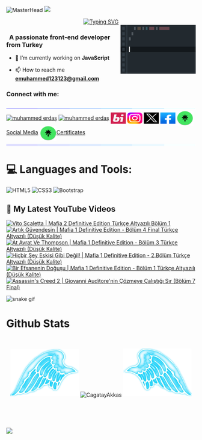 ![MasterHead](https://github.com/muhammed123588/Muhammed123588/blob/main/Paragraf%20metniniz%20(1).gif?raw=true)
![](https://komarev.com/ghpvc/?username=muhammed123588&color=blue)
<div align="center">
 <a href="https://github.com/muhammed123588">
  <img src="https://readme-typing-svg.demolab.com?font=Fira+Code&size=28&duration=3000&pause=500&center=true&vCenter=true&width=435&lines=%e2%9c%a8+Muhammed+Erdaş+%e2%9c%a8;%f0%9f%93%9a+Frontend+Developer+%f0%9f%92%bb;Welcome+To+My+Profile+%f0%9f%91%80" alt="Typing SVG" />
 </a>
</div>

<img src="https://github.com/muhammed123588/Muhammed123588/blob/main/img/featurette-bigger.gif?raw=true" alt="Coding" width=200 height=130 align="right">


<h3 align="left">&nbsp; A passionate front-end developer from Turkey</h3>

- 🔭 I’m currently working on **JavaScript**

- 📫 How to reach me **emuhammed123123@gmail.com**


<h3 align="left">Connect with me:</h3>
<p align="left">
  <a href="https://github.com/404"><img src="https://github.com/muhammed123588/Muhammed123588/blob/main/img/aaa115834477-dbab4500-a447-11eb-908a-139a6edaec5c.gif?raw=true"></a>
<a href="https://www.linkedin.com/in/muhammed-erda%C5%9F-9b329a297/" target="_blank"><img align="center"src="https://raw.githubusercontent.com/rahuldkjain/github-profile-readme-generator/master/src/images/icons/Social/linked-in-alt.svg" alt="muhammed erdaş" height="30" width="40" /></a>
<a href="https://youtube.com/@gameacumen/?sub_confirmation=1" target="_blank"><img align="center" src="https://raw.githubusercontent.com/rahuldkjain/github-profile-readme-generator/master/src/images/icons/Social/youtube.svg" alt="muhammed erdaş" height="30" width="40" /></a>
<a href="https://bionluk.com/bimami1234" target="_blank"><img align="center" src="https://raw.githubusercontent.com/muhammed123588/Muhammed123588/16682b4b7736e1525508d649b9df5aa43d3c2774/img/indir%20(1).svg" alt="muhammed erdaş" height="30" width="40" /></a>
 <a href="https://www.instagram.com/muhammederdass/" target="_blank"><img align="center" src="https://raw.githubusercontent.com/muhammed123588/Muhammed123588/26e7441666f6aced512752239a545b22ea117fba/img/agram-logo-2022-svg-removebg-preview.svg" alt="muhammed erdaş" height="30" width="40" /></a>
<a href="https://twitter.com/MuhammedErdass" target="_blank"><img align="center" src="https://raw.githubusercontent.com/muhammed123588/Muhammed123588/3652a6a1acfe0645bb3fdb73bfaa27264d7b6dc3/img/ads196177z-tasar196177m.svg" alt="muhammed erdaş" height="30" width="40" /></a>
<a href="https://www.facebook.com/gameacumenn?locale=tr_TR" target="_blank"><img align="center" src="https://raw.githubusercontent.com/muhammed123588/Muhammed123588/45b4c61dc1367b5c6307b830b8a95f2702bcd791/img/b029bd80-381a-4869-854f-bac6f359c5c9.svg" alt="muhammed erdaş" height="30" width="40" /></a>
 <a href="https://linktr.ee/muhammederdas" target="_blank"><img align="center" src="https://github.com/muhammed123588/Muhammed123588/blob/main/img/0d4e9331c3b8346858e1e5c4f77e9dfd92dccf8c38db0b280dba00076e5d5dc0_200.jpg?raw=true" height="40" width="45" />Social Media</a>
  <a href="https://linktr.ee/muhammederdasmycertificates" target="_blank"><img align="center" src="https://github.com/muhammed123588/Muhammed123588/blob/main/img/0d4e9331c3b8346858e1e5c4f77e9dfd92dccf8c38db0b280dba00076e5d5dc0_200.jpg?raw=true" height="40" width="45" />Certificates</a>
<a href="https://github.com/404"><img src="https://github.com/muhammed123588/Muhammed123588/blob/main/img/aaa115834477-dbab4500-a447-11eb-908a-139a6edaec5c.gif?raw=true"></a>
</p>
     

<!--
<details>
  <summary>:zap: GitHub Stats</summary> 
-->
# 💻 Languages and Tools:
![HTML5](https://img.shields.io/badge/html5-%23E34F26.svg?style=for-the-badge&logo=html5&logoColor=white)
![CSS3](https://img.shields.io/badge/css3-%231572B6.svg?style=for-the-badge&logo=css3&logoColor=white)
![Bootstrap](https://img.shields.io/badge/bootstrap-%23563D7C.svg?style=for-the-badge&logo=bootstrap&logoColor=white)

  <summary><h2>📸 My Latest YouTube Videos</h2></summary>

<!-- BEGIN YOUTUBE-CARDS -->
[![Vito Scaletta | Mafia 2 Definitive Edition Türkçe Altyazılı Bölüm 1](https://ytcards.demolab.com/?id=4SG6d95Ebjc&title=Vito+Scaletta+%7C+Mafia+2+Definitive+Edition+T%C3%BCrk%C3%A7e+Altyaz%C4%B1l%C4%B1+B%C3%B6l%C3%BCm+1&lang=en&timestamp=1709547018&background_color=%230d1117&title_color=%23ffffff&stats_color=%23dedede&max_title_lines=1&width=250&border_radius=5 "Vito Scaletta | Mafia 2 Definitive Edition Türkçe Altyazılı Bölüm 1")](https://www.youtube.com/watch?v=4SG6d95Ebjc)
[![Artık Güvendesin | Mafia 1 Definitive Edition - Bölüm 4 Final Türkçe Altyazılı (Düşük Kalite)](https://ytcards.demolab.com/?id=UjUUt0lW3_s&title=Art%C4%B1k+G%C3%BCvendesin+%7C+Mafia+1+Definitive+Edition+-+B%C3%B6l%C3%BCm+4+Final+T%C3%BCrk%C3%A7e+Altyaz%C4%B1l%C4%B1+%28D%C3%BC%C5%9F%C3%BCk+Kalite%29&lang=en&timestamp=1709128443&background_color=%230d1117&title_color=%23ffffff&stats_color=%23dedede&max_title_lines=1&width=250&border_radius=5 "Artık Güvendesin | Mafia 1 Definitive Edition - Bölüm 4 Final Türkçe Altyazılı (Düşük Kalite)")](https://www.youtube.com/watch?v=UjUUt0lW3_s)
[![At Avrat Ve Thompson | Mafia 1 Definitive Edition - Bölüm 3 Türkçe Altyazılı (Düşük Kalite)](https://ytcards.demolab.com/?id=L5AhuUokpKc&title=At+Avrat+Ve+Thompson+%7C+Mafia+1+Definitive+Edition+-+B%C3%B6l%C3%BCm+3+T%C3%BCrk%C3%A7e+Altyaz%C4%B1l%C4%B1+%28D%C3%BC%C5%9F%C3%BCk+Kalite%29&lang=en&timestamp=1709128433&background_color=%230d1117&title_color=%23ffffff&stats_color=%23dedede&max_title_lines=1&width=250&border_radius=5 "At Avrat Ve Thompson | Mafia 1 Definitive Edition - Bölüm 3 Türkçe Altyazılı (Düşük Kalite)")](https://www.youtube.com/watch?v=L5AhuUokpKc)
[![Hiçbir Şey Eskisi Gibi Değil! | Mafia 1 Definitive Edition - 2.Bölüm Türkçe Altyazılı (Düşük Kalite)](https://ytcards.demolab.com/?id=7Qy6Ho5xkxw&title=Hi%C3%A7bir+%C5%9Eey+Eskisi+Gibi+De%C4%9Fil%21+%7C+Mafia+1+Definitive+Edition+-+2.B%C3%B6l%C3%BCm+T%C3%BCrk%C3%A7e+Altyaz%C4%B1l%C4%B1+%28D%C3%BC%C5%9F%C3%BCk+Kalite%29&lang=en&timestamp=1709107591&background_color=%230d1117&title_color=%23ffffff&stats_color=%23dedede&max_title_lines=1&width=250&border_radius=5 "Hiçbir Şey Eskisi Gibi Değil! | Mafia 1 Definitive Edition - 2.Bölüm Türkçe Altyazılı (Düşük Kalite)")](https://www.youtube.com/watch?v=7Qy6Ho5xkxw)
[![Bir Efsanenin Doğuşu | Mafia 1 Definitive Edition - Bölüm 1 Türkçe Altyazılı (Düşük Kalite)](https://ytcards.demolab.com/?id=HBPSyp8-eg8&title=Bir+Efsanenin+Do%C4%9Fu%C5%9Fu+%7C+Mafia+1+Definitive+Edition+-+B%C3%B6l%C3%BCm+1+T%C3%BCrk%C3%A7e+Altyaz%C4%B1l%C4%B1+%28D%C3%BC%C5%9F%C3%BCk+Kalite%29&lang=en&timestamp=1708605444&background_color=%230d1117&title_color=%23ffffff&stats_color=%23dedede&max_title_lines=1&width=250&border_radius=5 "Bir Efsanenin Doğuşu | Mafia 1 Definitive Edition - Bölüm 1 Türkçe Altyazılı (Düşük Kalite)")](https://www.youtube.com/watch?v=HBPSyp8-eg8)
[![Assassin's Creed 2 | Giovanni Auditore'nin Çözmeye Çalıştığı Sır (Bölüm 7 Final)](https://ytcards.demolab.com/?id=hj0IK9mNElg&title=Assassin%27s+Creed+2+%7C+Giovanni+Auditore%27nin+%C3%87%C3%B6zmeye+%C3%87al%C4%B1%C5%9Ft%C4%B1%C4%9F%C4%B1+S%C4%B1r+%28B%C3%B6l%C3%BCm+7+Final%29&lang=en&timestamp=1706987794&background_color=%230d1117&title_color=%23ffffff&stats_color=%23dedede&max_title_lines=1&width=250&border_radius=5 "Assassin's Creed 2 | Giovanni Auditore'nin Çözmeye Çalıştığı Sır (Bölüm 7 Final)")](https://www.youtube.com/watch?v=hj0IK9mNElg)
<!-- END YOUTUBE-CARDS -->




![snake gif](https://raw.githubusercontent.com/muhammed123588/Muhammed123588/6f1c31cd77df6ae60b5bbf64aa0d3c4f0b483d5f/github-contribution-grid-snake-dark.svg)


# Github Stats

 <br />
 
  <p align="center">
  <a>
    <img heigth="160" width="182" src="https://github.com/muhammed123588/Muhammed123588/blob/main/img/Bird%20Wing%20Bottom%20Left.png">
      <img align="center" src="https://github-readme-stats.vercel.app/api?username=muhammed123588&theme=material-palenight&hide_border=false&include_all_commits=false&count_private=false" alt="CagatayAkkas" />
    <img heigth="160" width="182" src="https://github.com/muhammed123588/Muhammed123588/blob/main/img/Bird%20Wing%20Bottom%20Right.png">
  </a>
</p>

  
<br />


 

 
 <br />
 
 
 
  
  
 <!--
 [![Top Langs](https://github-readme-stats.vercel.app/api/top-langs/?username=CagatayAkkas&layout=compact&langs_count=25&title_color=0000ee&text_color=ffffff&bg_color=000000&hide_border=true)](https://github.com/CagatayAkkas/github-readme-stats)
-->


<br />

![](https://github-profile-trophy.vercel.app/?username=muhammed123588&theme=dracula&no-frame=false&no-bg=false&margin-w=4)


<br />


<br />


<!--
</details>
-->

<!--
<details>
   <summary>:zap: Languages and Tools</summary>
 -->
